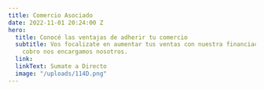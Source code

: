 ```yaml
---
title: Comercio Asociado
date: 2022-11-01 20:24:00 Z
hero:
  title: Conocé las ventajas de adherir tu comercio
  subtitle: Vos focalizate en aumentar tus ventas con nuestra financiación, que del
    cobro nos encargamos nosotros.
  link: 
  linkText: Sumate a Directo
  image: "/uploads/114D.png"
---
```


